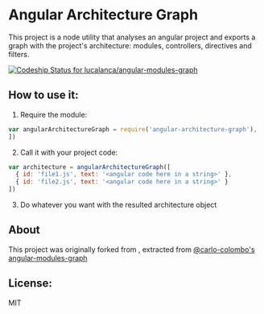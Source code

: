 # Angular Architecture Graph

This project is a node utility that analyses an angular project and exports a graph with the project's architecture: modules, controllers, directives and filters.

[ ![Codeship Status for lucalanca/angular-modules-graph](https://www.codeship.io/projects/43e2f770-0ead-0132-1978-5ad6f07ad273/status)](https://www.codeship.io/projects/32481)

## How to use it:

1. Require the module:

  ```js
  var angularArchitectureGraph = require('angular-architecture-graph'),
  ])
  ```

2. Call it with your project code:

  ```js
  var architecture = angularArchitectureGraph([
    { id: 'file1.js', text: '<angular code here in a string>' },
    { id: 'file2.js', text: '<angular code here in a string>' }
  ])
  ```

3. Do whatever you want with the resulted architecture object

## About

This project was originally forked from , extracted from [@carlo-colombo's](https://github.com/carlo-colombo) [angular-modules-graph](https://github.com/carlo-colombo/angular-modules-graph)

## License:
MIT